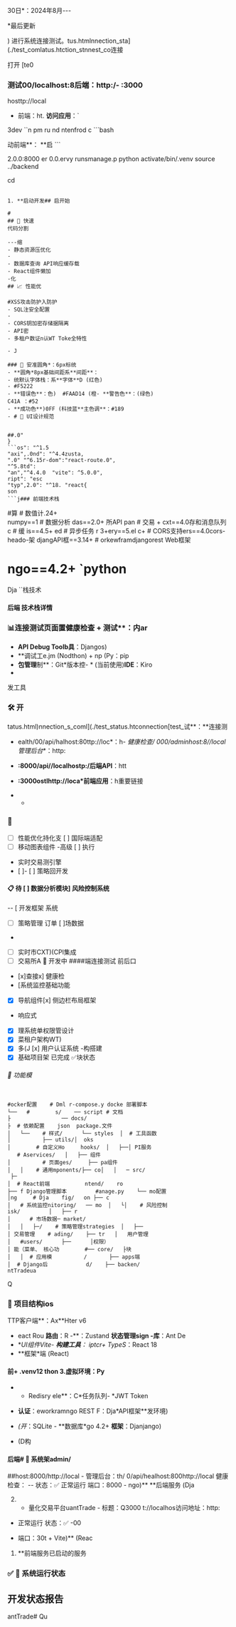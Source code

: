 30日*：2024年8月---

*最后更新

) 进行系统连接测试。tus.htmlnnection_sta](./test_comlatus.htction_stnnest_co连接

打开 [te0

### 测试00/localhost:8后端：http:/- :3000
   hosttp://local
   - 前端：ht. **访问应用**：`

3dev
   ``n pm ru nd
  ntenfrod    c  ```bash

 动前端**： **启 ```

2.0.0:8000
  er 0.0.ervy runsmanage.p
   python activate/bin/.venv  source ../backend
 
   cd 
   ```bash动后端**：环境

1. **启动开发## 启开始

#
## 🚀 快速
代码分割

---缩
- 静态资源压优化
- 
- 数据库查询 API响应缓存载
- React组件懒加
-化
## 📈 性能优

#XSS攻击防护入防护
- SQL注安全配置
- 
- CORS钥加密存储据隔离
- API密
- 多租户数证n认WT Toke全特性

- J

### 🔐 安准圆角*：6px标统
- **圆角*8px基础间距系**间距**：
- 统默认字体栈：系**字体**D (红色)
- #F5222
- **错误色**：色)  #FAAD14 (橙- **警告色**：(绿色)
C41A ：#52
- **成功色**)0FF (科技蓝**主色调**：#189
- # 🎨 UI设计规范


##.0"
}
```os": "^1.5
  "axi",.0nd": "^4.4zusta,
  ".0" "^6.15r-dom":"react-route.0",
  "^5.8td": 
  "an","^4.4.0  "vite": ^5.0.0",
ript": "esc
  "typ",2.0": "^18. "react{
 son
```j### 前端技术栈

```

#算      # 数值计.24+        
numpy==1      # 数据分析     das==2.0+   所API
pan     # 交易       +    cxt==4.0存和消息队列
c       # 缓     is==4.5+   ed  # 异步任务
r            3+ery==5.el
c+  # CORS支持ers==4.0cors-heado-架
djangAPI框==3.14+ # orkewframdjangorest Web框架
   #         ngo==4.2+  `python
Dja
``栈技术

#### 后端 技术栈详情

### 📊连接测试页面置健康检查 + 测试**：内ar
- **API Debug Toolb具**：Djangos)
- **调试工e.jm (Nodthon) + np (Py：pip
- **包管理**制**：Git*版本控- *
 (当前使用)**IDE**：Kiro
- 
发工具
### 🛠️ 开
tatus.html)nnection_s_coml](./test_status.htconnection[test_试**：**连接测
- ealth/00/api/halhost:80ttp://loc*：h- **健康检查*/
000/adminhost:8//local管理后台**：http:
- **:8000/api//localhostp:/后端API**：htt
- **:3000ostlhttp://loca*前端应用**：h重要链接

- *

### 🔗 
- [ ] 性能优化持化支 [ ] 国际端适配
- [ ] 移动图表组件
-高级 [ ] 执行
- 实时交易测引擎
- [ ]- [ ] 策略回开发


#### 📋 待 [ ] 数据分析模块] 风险控制系统
-- [ 开发框架
系统
- [ ] 策略管理 订单 [ ]场数据
-
- [ ] 实时市CXT)(CPI集成 
- [ ] 交易所A 🚧 开发中
####端连接测试
 前后口
- [x]查接x] 健康检
- [系统监控基础功能
- [x] 导航组件[x] 侧边栏布局框架
- 响应式
- [x] 理系统单权限管设计
- [x] 菜租户架构WT)
- [x] 多(J [x] 用户认证系统 
-构搭建
- [x] 基础项目架 已完成 ✅块状态

###### 🎯 功能模
```

#ocker配置    # Dml r-compose.y docke 部署脚本
└──   #        s/    ── script # 文档
├                ── docs/  
├  # 依赖配置    json  package.文件
│   └──    # 样式/      └── styles  │  # 工具函数
│          ├── utils/│  oks
│        # 自定义Ho     hooks/  │   ├──│ PI服务
   # Aservices/   │   ├── 组件
│          # 页面ges/     ├── pa组件
│   │    # 通用mponents/├── co│   │   ─ src/
 ├─
│  # React前端           ntend/    ro
├── f Django管理脚本         #anage.py    └── mo配置
│ng     # Dja    fig/   on ├── c
│   # 系统监控nitoring/   ── mo  │   └│    # 风险控制
isk/         │   ├── r
│      # 市场数据─ market/   
│   │   ├─/    # 策略管理strategies  │   ├── 
│ 交易管理    # ading/    ├── tr   │   用户管理
│   #users/      ├──      │权限）
│ 能（菜单、 核心功        #── core/   ├块
│   │  # 应用模          /       ├── apps端
│  # Django后            d/    ├── backen/
ntTradeua

```
Q
### 📁 项目结构ios
TTP客户端**：Ax**Hter v6
- eact Rou **路由**：R
-**：Zustand **状态管理sign
-库**：Ant De
- **UI组件Vite- **构建工具**：
iptcr+ TypeS*：React 18 
- **框架*端 (React)

#### 前+ .venv12 thon 3.**虚拟环境**：Py
- + Redisry ele**：C*任务队列- *JWT Token

- **认证**：eworkramngo REST F：Dja*API框架**发环境)
- *(开*：SQLite - **数据库*go 4.2+ 
**框架**：Djanjango)
-  (D构

#### 后端# 🔧 系统架admin/

##host:8000/http://local  - 管理后台：th/
 0/api/healhost:800http://local 健康检查：
   -- 状态：✅ 正常运行
   端口：8000  - ngo)**
 **后端服务 (Dja

2.  - 量化交易平台uantTrade  - 标题：Q3000
 t://localhos访问地址：http:
   - 正常运行 状态：✅    -00

   - 端口：30t + Vite)** (Reac
1. **前端服务已启动的服务

### ✅ 🚀 系统运行状态

##  开发状态报告
antTrade# Qu